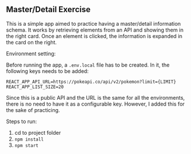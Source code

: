 ## Master/Detail Exercise

This is a simple app aimed to practice having a master/detail information schema. 
It works by retrieving elements from an API and showing them in the right card. 
Once an element is clicked, the information is expanded in the card on the right. 

Environment setting:

Before running the app, a `.env.local` file has to be created. In it, the following keys needs to be added:

```
REACT_APP_API_URL=https://pokeapi.co/api/v2/pokemon?limit={LIMIT}
REACT_APP_LIST_SIZE=20
```

Since this is a public API and the URL is the same for all the environments, there is no need to have it as a configurable key. However, I added this for the sake of practicing.   

Steps to run:

1. cd to project folder
2. `npm install` 
3. `npm start`

